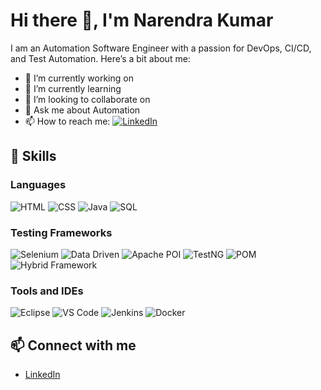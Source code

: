 # Hi there 👋, I'm Narendra Kumar

I am an Automation Software Engineer with a passion for DevOps, CI/CD, and Test Automation. Here’s a bit about me:

- 🔭 I’m currently working on 
- 🌱 I’m currently learning 
- 👯 I’m looking to collaborate on 
- 💬 Ask me about Automation
- 📫 How to reach me:  [![LinkedIn](https://img.shields.io/badge/LinkedIn-0077B5?style=for-the-badge&logo=linkedin&logoColor=white)](https://www.linkedin.com/in/narendrakumar2001/)

## 🚀 Skills

### Languages
![HTML](https://img.shields.io/badge/HTML-239120?style=for-the-badge&logo=html5&logoColor=white)
![CSS](https://img.shields.io/badge/CSS-1572B6?style=for-the-badge&logo=css3&logoColor=white)
![Java](https://img.shields.io/badge/Java-ED8B00?style=for-the-badge&logo=java&logoColor=white)
![SQL](https://img.shields.io/badge/SQL-4479A1?style=for-the-badge&logo=postgresql&logoColor=white)


### Testing Frameworks
![Selenium](https://img.shields.io/badge/Selenium-43B02A?style=for-the-badge&logo=selenium&logoColor=white)
![Data Driven](https://img.shields.io/badge/Data%20Driven%20Frameworks-FFA500?style=for-the-badge&logo=data&logoColor=white)
![Apache POI](https://img.shields.io/badge/Apache%20POI-0096FF?style=for-the-badge&logo=apache&logoColor=white)
![TestNG](https://img.shields.io/badge/TestNG-FF6F00?style=for-the-badge&logo=testng&logoColor=white)
![POM](https://img.shields.io/badge/POM-000000?style=for-the-badge&logo=apache-maven&logoColor=white)
![Hybrid Framework](https://img.shields.io/badge/Hybrid%20Framework-8A2BE2?style=for-the-badge&logo=framework&logoColor=white)

### Tools and IDEs
![Eclipse](https://img.shields.io/badge/Eclipse-2C2255?style=for-the-badge&logo=eclipse&logoColor=white)
![VS Code](https://img.shields.io/badge/VS%20Code-007ACC?style=for-the-badge&logo=visual-studio-code&logoColor=white)
![Jenkins](https://img.shields.io/badge/Jenkins-D24939?style=for-the-badge&logo=jenkins&logoColor=white)
![Docker](https://img.shields.io/badge/Docker-2496ED?style=for-the-badge&logo=docker&logoColor=white)

## 📫 Connect with me

- [LinkedIn](https://www.linkedin.com/in/narendrakumar2001/)
  
